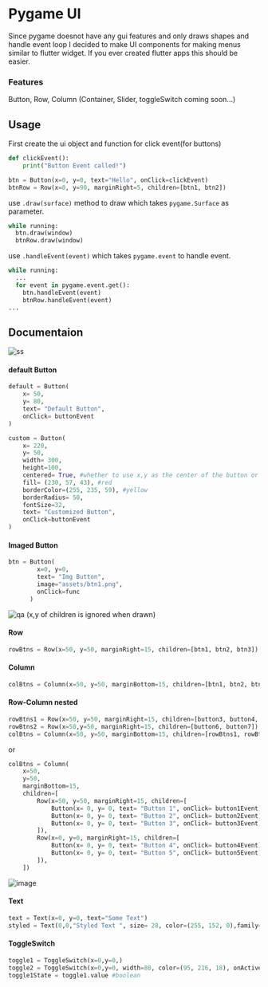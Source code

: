 # Pygame UI

Since pygame doesnot have any gui features and only draws shapes and handle event loop I decided to make UI components for making menus similar to flutter widget. If you ever created flutter apps this should be easier.
### Features
Button, Row, Column (Container, Slider, toggleSwitch coming soon...)

## Usage
First create the ui object and function for click event(for buttons)
```python
def clickEvent():
    print("Button Event called!")

btn = Button(x=0, y=0, text="Hello", onClick=clickEvent)
btnRow = Row(x=0, y=90, marginRight=5, children=[btn1, btn2])
```
use `.draw(surface)` method to draw which takes `pygame.Surface` as parameter.
```python
while running:
  btn.draw(window)
  btnRow.draw(window)
```
use `.handleEvent(event)` which takes `pygame.event` to handle event.
```python
while running:
  ...
  for event in pygame.event.get():
    btn.handleEvent(event)
    btnRow.handleEvent(event)
...
```
## Documentaion
![ss](https://github.com/user-attachments/assets/f2fd5409-9257-4af6-91b8-06d40f2a493f)
#### default Button
```python
default = Button(
    x= 50,
    y= 80,
    text= "Default Button",
    onClick= buttonEvent
)
```
```python
custom = Button(
    x= 220,
    y= 50,
    width= 300,
    height=100,
    centered= True, #whether to use x,y as the center of the button or not   
    fill= (230, 57, 43), #red
    borderColor=(255, 235, 59), #yellow
    borderRadius= 50,
    fontSize=32,
    text= "Customized Button",
    onClick=buttonEvent
)
```
#### Imaged Button
```python
btn = Button(
        x=0, y=0,
        text= "Img Button",
        image="assets/btn1.png",
        onClick=func
      )
```
![qa](https://github.com/user-attachments/assets/7249c145-5401-41ba-a1f3-0184b841d667)
(x,y of children is ignored when drawn)
#### Row
```python
rowBtns = Row(x=50, y=50, marginRight=15, children=[btn1, btn2, btn3])
```
#### Column
```python
colBtns = Column(x=50, y=50, marginBottom=15, children=[btn1, btn2, btn3])
```
#### Row-Column nested
```python
rowBtns1 = Row(x=50, y=50, marginRight=15, children=[button3, button4, button5])
rowBtns2 = Row(x=50,y=50, marginRight=15, children=[button6, button7])
colBtns = Column(x=50, y=50, marginBottom=15, children=[rowBtns1, rowBtns2])
```
or
```python
colBtns = Column(
    x=50,
    y=50,
    marginBottom=15,
    children=[
        Row(x=50, y=50, marginRight=15, children=[
            Button(x= 0, y= 0, text= "Button 1", onClick= button1Event),
            Button(x= 0, y= 0, text= "Button 2", onClick= button2Event),
            Button(x= 0, y= 0, text= "Button 3", onClick= button3Event),
        ]),
        Row(x=0, y=0, marginRight=15, children=[
            Button(x= 0, y= 0, text= "Button 4", onClick= button4Event),
            Button(x= 0, y= 0, text= "Button 5", onClick= button5Event),
        ]),
    ])
```
![image](https://github.com/user-attachments/assets/e3882d5a-9626-4235-a44c-cf2c6630acd9)
#### Text
```python
text = Text(x=0, y=0, text="Some Text")
styled = Text(0,0,"Styled Text ", size= 28, color=(255, 152, 0),family="Georgia")
```
#### ToggleSwitch
```python
toggle1 = ToggleSwitch(x=0,y=0,) 
toggle2 = ToggleSwitch(x=0,y=0, width=80, color=(95, 216, 18), onActive=func) 
toggle1State = toggle1.value #boolean
```
